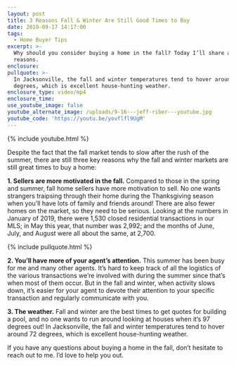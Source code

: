 ```yaml
---
layout: post
title: 3 Reasons Fall & Winter Are Still Good Times to Buy
date: 2019-09-17 14:17:00
tags:
  - Home Buyer Tips
excerpt: >-
  Why should you consider buying a home in the fall? Today I’ll share a few good
  reasons.
enclosure:
pullquote: >-
  In Jacksonville, the fall and winter temperatures tend to hover around 72
  degrees, which is excellent house-hunting weather.
enclosure_type: video/mp4
enclosure_time:
use_youtube_image: false
youtube_alternate_image: /uploads/9-16---jeff-riber---youtube.jpg
youtube_code: 'https://youtu.be/yovflfl9UgM'
---
```


{% include youtube.html %}

Despite the fact that the fall market tends to slow after the rush of the summer, there are still three key reasons why the fall and winter markets are still great times to buy a home:

**1\. Sellers are more motivated in the fall.** Compared to those in the spring and summer, fall home sellers have more motivation to sell. No one wants strangers traipsing through their home during the Thanksgiving season when you’ll have lots of family and friends around\! There are also fewer homes on the market, so they need to be serious. Looking at the numbers in January of 2019, there were 1,530 closed residential transactions in our MLS; in May this year, that number was 2,992; and the months of June, July, and August were all about the same, at 2,700.

{% include pullquote.html %}

**2\. You’ll have more of your agent’s attention.** This summer has been busy for me and many other agents. It’s hard to keep track of all the logistics of the various transactions we’re involved with during the summer since that’s when most of them occur. But in the fall and winter, when activity slows down, it’s easier for your agent to devote their attention to your specific transaction and regularly communicate with you.

**3\. The weather.** Fall and winter are the best times to get quotes for building a pool, and no one wants to run around looking at houses when it’s 97 degrees out\! In Jacksonville, the fall and winter temperatures tend to hover around 72 degrees, which is excellent house-hunting weather.

If you have any questions about buying a home in the fall, don’t hesitate to reach out to me. I’d love to help you out.